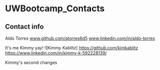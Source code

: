# UWBootcamp_Contacts

## Contact info

Aldo Torres   www.github.com/atorres6d5 www.linkedin.com/in/aldo-torres



It's me Kimmy yay!
![Kimmy Kablitz] https://github.com/kimkablitz https://www.linkedin.com/in/kimmy-k-592228139/

Kimmy's second changes
